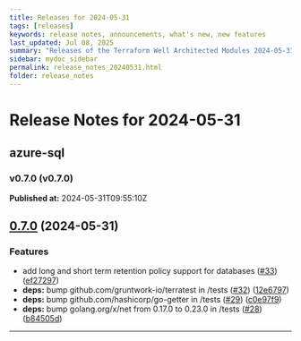```yaml
---
title: Releases for 2024-05-31
tags: [releases]
keywords: release notes, announcements, what's new, new features
last_updated: Jul 08, 2025
summary: "Releases of the Terraform Well Architected Modules 2024-05-31"
sidebar: mydoc_sidebar
permalink: release_notes_20240531.html
folder: release_notes
---
```


# Release Notes for 2024-05-31

## azure-sql
### v0.7.0 (v0.7.0)
**Published at:** 2024-05-31T09:55:10Z

## [0.7.0](https://github.com/CloudNationHQ/terraform-azure-sql/compare/v0.6.0...v0.7.0) (2024-05-31)


### Features

* add long and short term retention policy support for databases ([#33](https://github.com/CloudNationHQ/terraform-azure-sql/issues/33)) ([ef27297](https://github.com/CloudNationHQ/terraform-azure-sql/commit/ef27297df21cfecf75d6e0fcdf2a0cb4f126a287))
* **deps:** bump github.com/gruntwork-io/terratest in /tests ([#32](https://github.com/CloudNationHQ/terraform-azure-sql/issues/32)) ([12e6797](https://github.com/CloudNationHQ/terraform-azure-sql/commit/12e6797ac3eb69517534e6e08dcd79c5b51846c2))
* **deps:** bump github.com/hashicorp/go-getter in /tests ([#29](https://github.com/CloudNationHQ/terraform-azure-sql/issues/29)) ([c0e97f9](https://github.com/CloudNationHQ/terraform-azure-sql/commit/c0e97f90aa9fd929e24549d60381f871054bbd76))
* **deps:** bump golang.org/x/net from 0.17.0 to 0.23.0 in /tests ([#28](https://github.com/CloudNationHQ/terraform-azure-sql/issues/28)) ([b84505d](https://github.com/CloudNationHQ/terraform-azure-sql/commit/b84505de05b9955f200fc22b2c172825f2e4a963))

---

